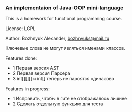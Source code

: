 ### An implementaion of Java-OOP mini-language

This is a homework for functional programming course.

License: LGPL

Author: Bozhnyuk Alexander, bozhnyuks@mail.ru

Ключевые слова не могут являться именами классов. 

Features done:

- 1 Первая версия AST
- 2 Первая версия Парсера 
- 3 int[][][] и int[] теперь не парсятся одинаково

Features in progress:

- 1 Исправить, чтобы в гите не отображалось лишнее
- 2 Сделать отдельную функцию для теста

